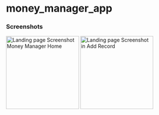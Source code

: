 # money_manager_app


### Screenshots

<img src="screenshots/moneymanager.png" alt="Landing page Screenshot Money Manager Home" width="200">
<img src="screenshots/AddRecord.png" alt="Landing page Screenshot in Add Record" width="200">

